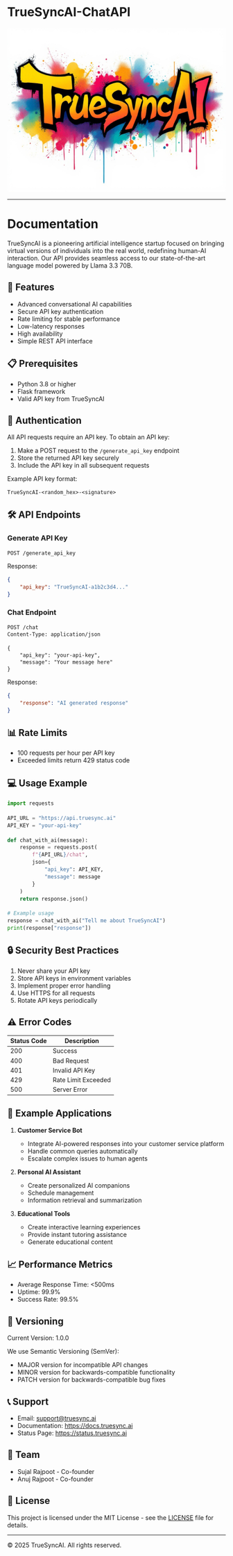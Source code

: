 # TrueSyncAI-ChatAPI

![Thumbnail](TrueSyncAI.jpg)

---

# Documentation

TrueSyncAI is a pioneering artificial intelligence startup focused on bringing virtual versions of individuals into the real world, redefining human-AI interaction. Our API provides seamless access to our state-of-the-art language model powered by Llama 3.3 70B.

## 🚀 Features

- Advanced conversational AI capabilities
- Secure API key authentication
- Rate limiting for stable performance
- Low-latency responses
- High availability
- Simple REST API interface

## 📋 Prerequisites

- Python 3.8 or higher
- Flask framework
- Valid API key from TrueSyncAI

## 🔑 Authentication

All API requests require an API key. To obtain an API key:

1. Make a POST request to the `/generate_api_key` endpoint
2. Store the returned API key securely
3. Include the API key in all subsequent requests

Example API key format:
```
TrueSyncAI-<random_hex>-<signature>
```

## 🛠️ API Endpoints

### Generate API Key

```http
POST /generate_api_key
```

Response:
```json
{
    "api_key": "TrueSyncAI-a1b2c3d4..."
}
```

### Chat Endpoint

```http
POST /chat
Content-Type: application/json

{
    "api_key": "your-api-key",
    "message": "Your message here"
}
```

Response:
```json
{
    "response": "AI generated response"
}
```

## 📊 Rate Limits

- 100 requests per hour per API key
- Exceeded limits return 429 status code

## 💻 Usage Example

```python
import requests

API_URL = "https://api.truesync.ai"
API_KEY = "your-api-key"

def chat_with_ai(message):
    response = requests.post(
        f"{API_URL}/chat",
        json={
            "api_key": API_KEY,
            "message": message
        }
    )
    return response.json()

# Example usage
response = chat_with_ai("Tell me about TrueSyncAI")
print(response["response"])
```

## 🔒 Security Best Practices

1. Never share your API key
2. Store API keys in environment variables
3. Implement proper error handling
4. Use HTTPS for all requests
5. Rotate API keys periodically

## ⚠️ Error Codes

| Status Code | Description |
|------------|-------------|
| 200 | Success |
| 400 | Bad Request |
| 401 | Invalid API Key |
| 429 | Rate Limit Exceeded |
| 500 | Server Error |

## 🌟 Example Applications

1. **Customer Service Bot**
   - Integrate AI-powered responses into your customer service platform
   - Handle common queries automatically
   - Escalate complex issues to human agents

2. **Personal AI Assistant**
   - Create personalized AI companions
   - Schedule management
   - Information retrieval and summarization

3. **Educational Tools**
   - Create interactive learning experiences
   - Provide instant tutoring assistance
   - Generate educational content

## 📈 Performance Metrics

- Average Response Time: <500ms
- Uptime: 99.9%
- Success Rate: 99.5%

## 🔄 Versioning

Current Version: 1.0.0

We use Semantic Versioning (SemVer):
- MAJOR version for incompatible API changes
- MINOR version for backwards-compatible functionality
- PATCH version for backwards-compatible bug fixes

## 📞 Support

- Email: support@truesync.ai
- Documentation: https://docs.truesync.ai
- Status Page: https://status.truesync.ai

## 👥 Team

- Sujal Rajpoot - Co-founder
- Anuj Rajpoot - Co-founder

## 📄 License

This project is licensed under the MIT License - see the [LICENSE](LICENSE) file for details.

---

© 2025 TrueSyncAI. All rights reserved.
